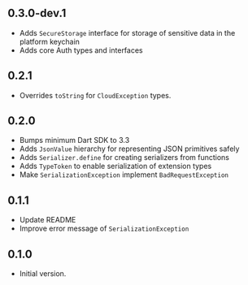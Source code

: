 ## 0.3.0-dev.1

- Adds `SecureStorage` interface for storage of sensitive data in the platform keychain
- Adds core Auth types and interfaces

## 0.2.1

- Overrides `toString` for `CloudException` types.

## 0.2.0

- Bumps minimum Dart SDK to 3.3
- Adds `JsonValue` hierarchy for representing JSON primitives safely
- Adds `Serializer.define` for creating serializers from functions
- Adds `TypeToken` to enable serialization of extension types
- Make `SerializationException` implement `BadRequestException`

## 0.1.1

- Update README
- Improve error message of `SerializationException`

## 0.1.0

- Initial version.
